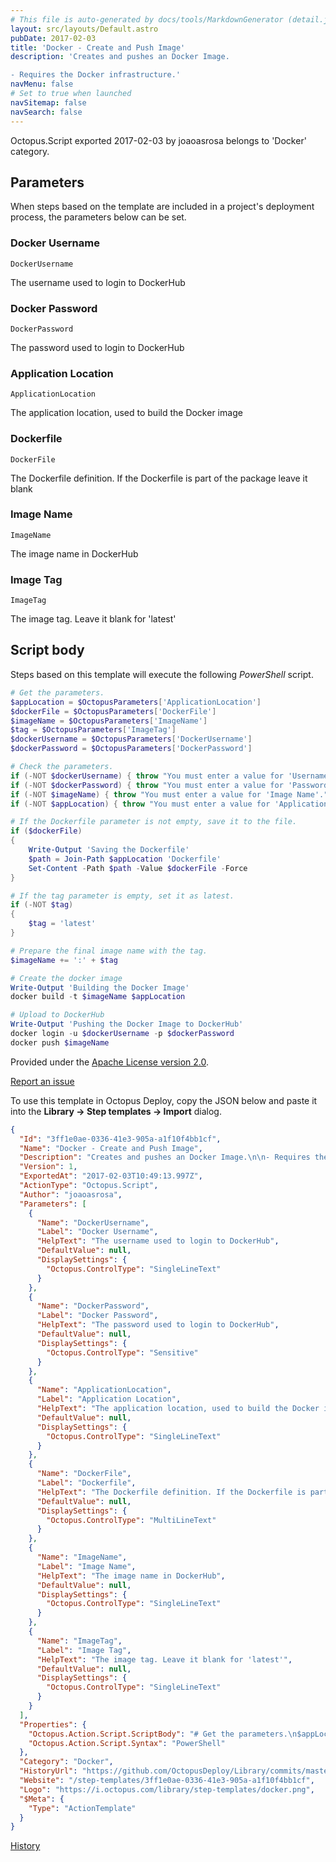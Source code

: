 ```yaml
---
# This file is auto-generated by docs/tools/MarkdownGenerator (detail.js)
layout: src/layouts/Default.astro
pubDate: 2017-02-03
title: 'Docker - Create and Push Image'
description: 'Creates and pushes an Docker Image.

- Requires the Docker infrastructure.'
navMenu: false
# Set to true when launched
navSitemap: false
navSearch: false
---
```


Octopus.Script exported 2017-02-03 by joaoasrosa belongs to 'Docker' category.

## Parameters

When steps based on the template are included in a project's deployment process, the parameters below can be set.


<div class="param">

### Docker Username

`DockerUsername`

The username used to login to DockerHub

</div>
        
<div class="param">

### Docker Password

`DockerPassword`

The password used to login to DockerHub

</div>
        
<div class="param">

### Application Location

`ApplicationLocation`

The application location, used to build the Docker image

</div>
        
<div class="param">

### Dockerfile

`DockerFile`

The Dockerfile definition. If the Dockerfile is part of the package leave it blank

</div>
        
<div class="param">

### Image Name

`ImageName`

The image name in DockerHub

</div>
        
<div class="param">

### Image Tag

`ImageTag`

The image tag. Leave it blank for 'latest'

</div>
        

## Script body

Steps based on this template will execute the following *PowerShell* script.

```powershell
# Get the parameters.
$appLocation = $OctopusParameters['ApplicationLocation']
$dockerFile = $OctopusParameters['DockerFile']
$imageName = $OctopusParameters['ImageName']
$tag = $OctopusParameters['ImageTag']
$dockerUsername = $OctopusParameters['DockerUsername']
$dockerPassword = $OctopusParameters['DockerPassword']

# Check the parameters.
if (-NOT $dockerUsername) { throw "You must enter a value for 'Username'." }
if (-NOT $dockerPassword) { throw "You must enter a value for 'Password'." }
if (-NOT $imageName) { throw "You must enter a value for 'Image Name'." }
if (-NOT $appLocation) { throw "You must enter a value for 'Application Location'." }

# If the Dockerfile parameter is not empty, save it to the file.
if ($dockerFile) 
{
    Write-Output 'Saving the Dockerfile'
    $path = Join-Path $appLocation 'Dockerfile'
    Set-Content -Path $path -Value $dockerFile -Force
}

# If the tag parameter is empty, set it as latest.
if (-NOT $tag) 
{
    $tag = 'latest'
}

# Prepare the final image name with the tag.
$imageName += ':' + $tag

# Create the docker image
Write-Output 'Building the Docker Image'
docker build -t $imageName $appLocation

# Upload to DockerHub
Write-Output 'Pushing the Docker Image to DockerHub'
docker login -u $dockerUsername -p $dockerPassword
docker push $imageName
```

Provided under the [Apache License version 2.0](https://github.com/OctopusDeploy/Library/blob/master/LICENSE.txt).

[Report an issue](https://github.com/OctopusDeploy/Library/issues/new?assignees=&labels=&projects=&template=bug-report.yml&title=Issue%20with%20Docker%20-%20Create%20and%20Push%20Image&step-template=Docker%20-%20Create%20and%20Push%20Image)

<div class="get-json">

To use this template in Octopus Deploy, copy the JSON below and paste it into the **Library → Step templates → Import** dialog.

```json
{
  "Id": "3ff1e0ae-0336-41e3-905a-a1f10f4bb1cf",
  "Name": "Docker - Create and Push Image",
  "Description": "Creates and pushes an Docker Image.\n\n- Requires the Docker infrastructure.",
  "Version": 1,
  "ExportedAt": "2017-02-03T10:49:13.997Z",
  "ActionType": "Octopus.Script",
  "Author": "joaoasrosa",
  "Parameters": [
    {
      "Name": "DockerUsername",
      "Label": "Docker Username",
      "HelpText": "The username used to login to DockerHub",
      "DefaultValue": null,
      "DisplaySettings": {
        "Octopus.ControlType": "SingleLineText"
      }
    },
    {
      "Name": "DockerPassword",
      "Label": "Docker Password",
      "HelpText": "The password used to login to DockerHub",
      "DefaultValue": null,
      "DisplaySettings": {
        "Octopus.ControlType": "Sensitive"
      }
    },
    {
      "Name": "ApplicationLocation",
      "Label": "Application Location",
      "HelpText": "The application location, used to build the Docker image",
      "DefaultValue": null,
      "DisplaySettings": {
        "Octopus.ControlType": "SingleLineText"
      }
    },
    {
      "Name": "DockerFile",
      "Label": "Dockerfile",
      "HelpText": "The Dockerfile definition. If the Dockerfile is part of the package leave it blank",
      "DefaultValue": null,
      "DisplaySettings": {
        "Octopus.ControlType": "MultiLineText"
      }
    },
    {
      "Name": "ImageName",
      "Label": "Image Name",
      "HelpText": "The image name in DockerHub",
      "DefaultValue": null,
      "DisplaySettings": {
        "Octopus.ControlType": "SingleLineText"
      }
    },
    {
      "Name": "ImageTag",
      "Label": "Image Tag",
      "HelpText": "The image tag. Leave it blank for 'latest'",
      "DefaultValue": null,
      "DisplaySettings": {
        "Octopus.ControlType": "SingleLineText"
      }
    }
  ],
  "Properties": {
    "Octopus.Action.Script.ScriptBody": "# Get the parameters.\n$appLocation = $OctopusParameters['ApplicationLocation']\n$dockerFile = $OctopusParameters['DockerFile']\n$imageName = $OctopusParameters['ImageName']\n$tag = $OctopusParameters['ImageTag']\n$dockerUsername = $OctopusParameters['DockerUsername']\n$dockerPassword = $OctopusParameters['DockerPassword']\n\n# Check the parameters.\nif (-NOT $dockerUsername) { throw \"You must enter a value for 'Username'.\" }\nif (-NOT $dockerPassword) { throw \"You must enter a value for 'Password'.\" }\nif (-NOT $imageName) { throw \"You must enter a value for 'Image Name'.\" }\nif (-NOT $appLocation) { throw \"You must enter a value for 'Application Location'.\" }\n\n# If the Dockerfile parameter is not empty, save it to the file.\nif ($dockerFile) \n{\n    Write-Output 'Saving the Dockerfile'\n    $path = Join-Path $appLocation 'Dockerfile'\n    Set-Content -Path $path -Value $dockerFile -Force\n}\n\n# If the tag parameter is empty, set it as latest.\nif (-NOT $tag) \n{\n    $tag = 'latest'\n}\n\n# Prepare the final image name with the tag.\n$imageName += ':' + $tag\n\n# Create the docker image\nWrite-Output 'Building the Docker Image'\ndocker build -t $imageName $appLocation\n\n# Upload to DockerHub\nWrite-Output 'Pushing the Docker Image to DockerHub'\ndocker login -u $dockerUsername -p $dockerPassword\ndocker push $imageName",
    "Octopus.Action.Script.Syntax": "PowerShell"
  },
  "Category": "Docker",
  "HistoryUrl": "https://github.com/OctopusDeploy/Library/commits/master/step-templates//opt/buildagent/work/75443764cd38076d/step-templates/docker-create-and-push-image.json",
  "Website": "/step-templates/3ff1e0ae-0336-41e3-905a-a1f10f4bb1cf",
  "Logo": "https://i.octopus.com/library/step-templates/docker.png",
  "$Meta": {
    "Type": "ActionTemplate"
  }
}
```

[History](https://github.com/OctopusDeploy/Library/commits/master/step-templates/https://github.com/OctopusDeploy/Library/commits/master/step-templates//opt/buildagent/work/75443764cd38076d/step-templates/docker-create-and-push-image.json)

</div>
